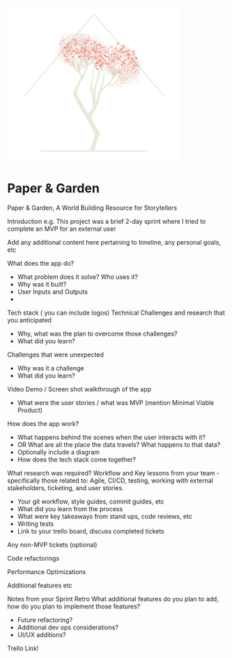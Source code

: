 ![logo](https://github.com/taylormleigh/PaperGarden/blob/master/client/dist/builderlogo.png)

# Paper & Garden
Paper &amp; Garden, A World Building Resource for Storytellers

Introduction
e.g. This project was a brief 2-day sprint where I tried to complete an MVP for an external user

Add any additional content here pertaining to timeline, any personal goals, etc

What does the app do?
* What problem does it solve? Who uses it?
* Why was it built?
* User Inputs and Outputs
* 

Tech stack ( you can include logos)
Technical Challenges and research that you anticipated
* Why, what was the plan to overcome those challenges?
* What did you learn?

Challenges that were unexpected
* Why was it a challenge
* What did you learn?

Video Demo / Screen shot walkthrough of the app
* What were the user stories /  what was MVP (mention Minimal Viable Product)

How does the app work?
* What happens behind the scenes when the user interacts with it? 
* OR What are all the place the data travels?  What happens to that data?
* Optionally include a diagram
* How does the tech stack come together?

What research was required?
Workflow and Key lessons from your team - specifically those related to: Agile, CI/CD, testing, working with external stakeholders, ticketing, and user stories.
* Your git workflow, style guides, commit guides, etc
* What did you learn from the process
* What were key takeaways from stand ups, code reviews, etc
* Writing tests
* Link to your trello board, discuss completed tickets

Any non-MVP tickets (optional)

Code refactorings

Performance Optimizations

Additional features
etc

Notes from your Sprint Retro
What additional features do you plan to add, how do you plan to implement those features?
* Future refactoring?
* Additional dev ops considerations?
* UI/UX additions?

Trello Link!
